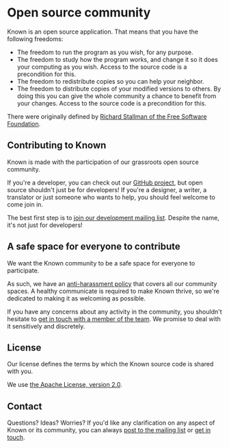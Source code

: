 # Open source community

Known is an open source application. That means that you have the following freedoms:

* The freedom to run the program as you wish, for any purpose.
* The freedom to study how the program works, and change it so it does your computing as you wish. Access to the source code is a precondition for this.
* The freedom to redistribute copies so you can help your neighbor.
* The freedom to distribute copies of your modified versions to others. By doing this you can give the whole community a chance to benefit from your changes. Access to the source code is a precondition for this.

There were originally defined by [Richard Stallman of the Free Software Foundation](https://www.gnu.org/philosophy/free-sw.html).

## Contributing to Known

Known is made with the participation of our grassroots open source community.

If you're a developer, you can check out our [GitHub project](https://github.com/idno/known), but open source shouldn't just
be for developers! If you're a designer, a writer, a translator or just someone who wants to help, you should feel welcome
to come join in.

The best first step is to [join our development mailing list](https://groups.google.com/forum/#!forum/known-dev). Despite
the name, it's not just for developers!

## A safe space for everyone to contribute

We want the Known community to be a safe space for everyone to participate.

As such, we have an [anti-harassment policy](harassment.md) that covers all our community spaces. A healthy communicate
is required to make Known thrive, so we're dedicated to making it as welcoming as possible.

If you have any concerns about any activity in the community, you shouldn't hesitate to
[get in touch with a member of the team](harassment.md##get-in-touch-with-the-core-team). We promise to deal with it
sensitively and discretely.

## License

Our license defines the terms by which the Known source code is shared with you.

We use [the Apache License, version 2.0](http://www.apache.org/licenses/LICENSE-2.0).

## Contact

Questions? Ideas? Worries? If you'd like any clarification on any aspect of Known or its community, you can always
[post to the mailing list](https://groups.google.com/forum/#!forum/known-dev) or [get in touch](https://withknown.com/contact/).